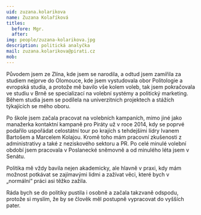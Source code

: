 ```yaml
---
uid: zuzana.kolarikova
name: Zuzana Kolaříková
titles:
  before: Mgr.
  after:
img: people/zuzana-kolarikova.jpg
description: politická analyčka
mail: zuzana.kolarikova@pirati.cz
mob:
---
```


Původem jsem ze Zlína, kde jsem se narodila, a odtud jsem zamířila za studiem nejprve do Olomouce, kde jsem vystudovala obor Politologie a evropská studia, a protože mě bavilo vše kolem voleb, tak jsem pokračovala ve studiu v Brně se specializací na volební systémy a politický marketing. Během studia jsem se podílela na univerzitních projektech a stážích týkajících se mého oboru.

Po škole jsem začala pracovat na volebních kampaních, mimo jiné jako manažerka kontaktní kampaně pro Piráty už v roce 2014, kdy se poprvé podařilo uspořádat celostátní tour po krajích s tehdejšími lídry Ivanem Bartošem a Marcelem Kolajou. Kromě toho mám pracovní zkušenosti z administrativy a také z neziskového sektoru a PR. Po celé minulé volební období jsem pracovala v Poslanecké sněmovně a od minulého léta jsem v Senátu.

Politika mě vždy bavila nejen akademicky, ale hlavně v praxi, kdy mám možnost potkávat se zajímavými lidmi a zažívat věci, které bych v „normální“ práci asi těžko zažila.

Ráda bych se do politiky pustila i osobně a začala takzvaně odspodu, protože si myslím, že by se člověk měl postupně vypracovat do vyšších pater.
